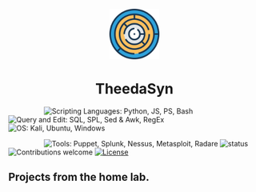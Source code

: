 <p align="center"><img width=20% src="https://github.com/cmgorke/hLab/blob/master/resources/images/png-colored-round-Labyrinth.png"></p>
<h1 align="center">TheedaSyn</h1>

&nbsp;&nbsp;&nbsp;&nbsp;&nbsp;&nbsp;&nbsp;&nbsp;&nbsp;&nbsp;&nbsp;&nbsp;&nbsp;&nbsp;&nbsp;&nbsp;&nbsp;
![Scripting Languages: Python, JS, PS, Bash](https://img.shields.io/badge/scripting-Python%20%7C%20JS%20%7C%20PS%20%7C%20Bash%20-blue.svg)
![Query and Edit: SQL, SPL, Sed & Awk, RegEx](https://img.shields.io/badge/query%20%26%20edit-SQL%20%7C%20SPL%20%7C%20Sed%20%26%20Awk%20%7C%20RegEx-blue.svg)
![OS: Kali, Ubuntu, Windows](https://img.shields.io/badge/os-Kali%2C%20Ubuntu%2C%20Windows-green.svg)


&nbsp;&nbsp;&nbsp;&nbsp;&nbsp;&nbsp;&nbsp;&nbsp;&nbsp;&nbsp;&nbsp;&nbsp;&nbsp;&nbsp;&nbsp;&nbsp;&nbsp;
![Tools: Puppet, Splunk, Nessus, Metasploit, Radare](https://img.shields.io/badge/tools-Puppet%20%7C%20Splunk%20%7C%20Nessus%20%7C%20Metasploit%20%7C%20Radare-green.svg)
![status](https://img.shields.io/badge/status-creating-red.svg)
![Contributions welcome](https://img.shields.io/badge/contributions-welcome-orange.svg)
[![License](https://img.shields.io/badge/license-MIT-blue.svg)](https://opensource.org/licenses/MIT)


<h2>Projects from the home lab.</h2>
